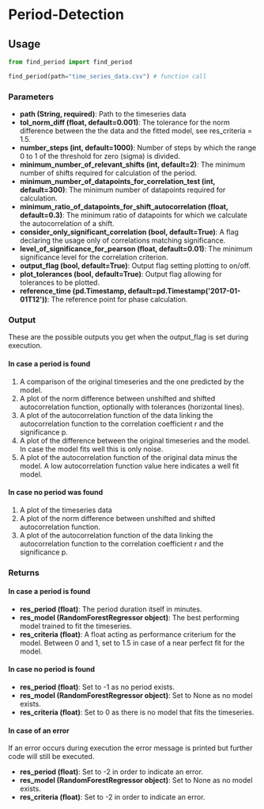 # Period-Detection

## Usage

```Python
from find_period import find_period

find_period(path="time_series_data.csv") # function call
```

### Parameters
- **path (String, required)**: Path to the timeseries data
- **tol_norm_diff (float, default=0.001)**: The tolerance for the norm difference between the the data and the fitted model, see res_criteria = 1.5.
- **number_steps (int, default=1000)**: Number of steps by which the range 0 to 1 of the threshold for zero (sigma) is divided.
- **minimum_number_of_relevant_shifts (int, default=2)**: The minimum number of shifts required for calculation of the period.
- **minimum_number_of_datapoints_for_correlation_test (int, default=300)**: The minimum number of datapoints required for calculation.
- **minimum_ratio_of_datapoints_for_shift_autocorrelation (float, default=0.3)**: The minimum ratio of datapoints for which we calculate the autocorrelation of a shift.
- **consider_only_significant_correlation (bool, default=True)**: A flag declaring the usage only of correlations matching significance.
- **level_of_significance_for_pearson (float, default=0.01)**: The minimum significance level for the correlation criterion.
- **output_flag (bool, default=True)**: Output flag setting plotting to on/off.
- **plot_tolerances (bool, default=True)**: Output flag allowing for tolerances to be plotted.
- **reference_time (pd.Timestamp, default=pd.Timestamp('2017-01-01T12'))**: The reference point for phase calculation.


### Output
These are the possible outputs you get when the output_flag is set during execution.
#### In case a period is found
1. A comparison of the original timeseries and the one predicted by the model.
2. A plot of the norm difference between unshifted and shifted autocorrelation function, optionally with tolerances (horizontal lines).
3. A plot of the autocorrelation function of the data linking the autocorrelation function to the correlation coefficient r and the significance p.
4. A plot of the difference between the original timeseries and the model. In case the model fits well this is only noise.
5. A plot of the autocorrelation function of the original data minus the model. A low autocorrelation function value here indicates a well fit model.

#### In case no period was found
1. A plot of the timeseries data
2. A plot of the norm difference between unshifted and shifted autocorrelation function.
3. A plot of the autocorrelation function of the data linking the autocorrelation function to the correlation coefficient r and the significance p.

### Returns
#### In case a period is found
- **res_period (float)**: The period duration itself in minutes.
- **res_model (RandomForestRegressor object)**: The best performing model trained to fit the timeseries.
- **res_criteria (float)**: A float acting as performance criterium for the model. Between 0 and 1, set to 1.5 in case of a near perfect fit for the model.

#### In case no period is found
- **res_period (float)**: Set to -1 as no period exists.
- **res_model (RandomForestRegressor object)**: Set to None as no model exists.
- **res_criteria (float)**: Set to 0 as there is no model that fits the timeseries.

#### In case of an error
If an error occurs during execution the error message is printed but further code will still be executed.
- **res_period (float)**: Set to -2 in order to indicate an error.
- **res_model (RandomForestRegressor object)**: Set to None as no model exists.
- **res_criteria (float)**: Set to -2 in order to indicate an error.
